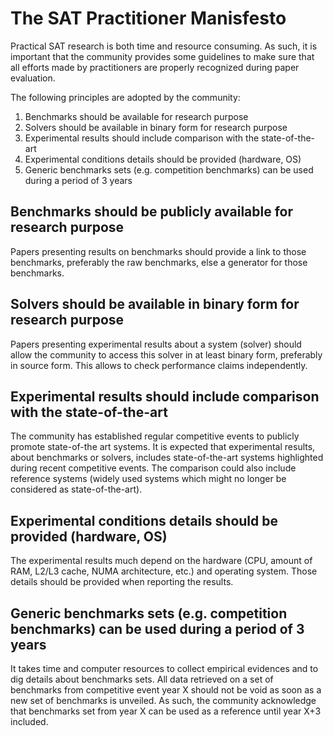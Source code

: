 # The SAT Practitioner Manisfesto

Practical SAT research is both time and resource consuming.
As such, it is important that the community provides some
guidelines to make sure that all efforts made by practitioners
are properly recognized during paper evaluation.

The following principles are adopted by the community:

1. Benchmarks should be available for research purpose
1. Solvers should be available in binary form for research purpose
1. Experimental results should include comparison with the state-of-the-art
1. Experimental conditions details should be provided (hardware, OS)
1. Generic benchmarks sets (e.g. competition benchmarks) can be used during a period of 3 years


## Benchmarks should be publicly available for research purpose

Papers presenting results on benchmarks should provide a link to those benchmarks,
preferably the raw benchmarks, else a generator for those benchmarks.

## Solvers should be available in binary form for research purpose

Papers presenting experimental results about a system (solver) should
allow the community to access this solver in at least binary form,
preferably in source form. This allows to check performance claims independently.

## Experimental results should include comparison with the state-of-the-art

The community has established regular competitive events to publicly promote state-of-the art systems.
It is expected that experimental results, about benchmarks or solvers, includes state-of-the-art 
systems highlighted during recent competitive events. The comparison could also include
reference systems (widely used systems which might no longer be considered as state-of-the-art).

## Experimental conditions details should be provided (hardware, OS)

The experimental results much depend on the hardware (CPU, amount of RAM, L2/L3 cache, NUMA architecture, etc.) and operating system.
Those details should be provided when reporting the results.

## Generic benchmarks sets (e.g. competition benchmarks) can be used during a period of 3 years

It takes time and computer resources to collect empirical evidences and to dig details about benchmarks sets.
All data retrieved on a set of benchmarks from competitive event year X should not be void as soon as a 
new set of benchmarks is unveiled.
As such, the community acknowledge that benchmarks set from year X can be used as a reference until year X+3 included.

